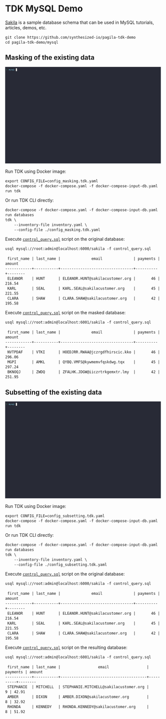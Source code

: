 # TDK MySQL Demo

[Sakila](https://dev.mysql.com/doc/sakila/en) is a sample database schema that can be used in MySQL tutorials, articles, demos, etc.

```shell
git clone https://github.com/synthesized-io/pagila-tdk-demo
cd pagila-tdk-demo/mysql
```


## Masking of the existing data

![masking demo](masking.gif)

Run TDK using Docker image:
```shell
export CONFIG_FILE=config_masking.tdk.yaml
docker-compose -f docker-compose.yaml -f docker-compose-input-db.yaml run tdk
```

Or run TDK CLI directly:
```shell
docker-compose -f docker-compose.yaml -f docker-compose-input-db.yaml run databases
tdk \
    --inventory-file inventory.yaml \
    --config-file ./config_masking.tdk.yaml
```

Execute [`control_query.sql`](control_query.sql) script on the original database:

```shell
usql mysql://root:admin@localhost:6000/sakila -f control_query.sql

 first_name | last_name |              email              | payments | amount
------------+-----------+---------------------------------+----------+--------
 ELEANOR    | HUNT      | ELEANOR.HUNT@sakilacustomer.org |       46 | 216.54
 KARL       | SEAL      | KARL.SEAL@sakilacustomer.org    |       45 | 221.55
 CLARA      | SHAW      | CLARA.SHAW@sakilacustomer.org   |       42 | 195.58
```

Execute [`control_query.sql`](control_query.sql) script on the masked database:

```shell
usql mysql://root:admin@localhost:6001/sakila -f control_query.sql

 first_name | last_name |              email              | payments | amount
------------+-----------+---------------------------------+----------+--------
 NVTPDAF    | VTKI      | HOEDJRR.RWAA@jczrgdfhirscic.kko |       46 | 296.06
 MGPI       | AMKL      | QYBQ.VMFS@kywmemvfqskdwg.tqx    |       45 | 297.24
 BKNOQJ     | ZWDQ      | ZFALHK.JDGW@iiczrtrkgemxtr.lmy  |       42 | 251.95
```


## Subsetting of the existing data

![subsetting demo](subsetting.gif)

Run TDK using Docker image:
```shell
export CONFIG_FILE=config_subsetting.tdk.yaml
docker-compose -f docker-compose.yaml -f docker-compose-input-db.yaml run tdk
```

Or run TDK CLI directly:
```shell
docker-compose -f docker-compose.yaml -f docker-compose-input-db.yaml run databases
tdk \
    --inventory-file inventory.yaml \
    --config-file ./config_subsetting.tdk.yaml
```

Execute [`control_query.sql`](control_query.sql) script on the original database:

```shell
usql mysql://root:admin@localhost:6000/sakila -f control_query.sql

 first_name | last_name |              email              | payments | amount
------------+-----------+---------------------------------+----------+--------
 ELEANOR    | HUNT      | ELEANOR.HUNT@sakilacustomer.org |       46 | 216.54
 KARL       | SEAL      | KARL.SEAL@sakilacustomer.org    |       45 | 221.55
 CLARA      | SHAW      | CLARA.SHAW@sakilacustomer.org   |       42 | 195.58
```

Execute [`control_query.sql`](control_query.sql) script on the resulting database:

```shell
usql mysql://root:admin@localhost:6001/sakila -f control_query.sql

 first_name | last_name |                 email                 | payments | amount
------------+-----------+---------------------------------------+----------+--------
 STEPHANIE  | MITCHELL  | STEPHANIE.MITCHELL@sakilacustomer.org |        9 | 42.91
 AMBER      | DIXON     | AMBER.DIXON@sakilacustomer.org        |        8 | 32.92
 RHONDA     | KENNEDY   | RHONDA.KENNEDY@sakilacustomer.org     |        8 | 51.92
```
